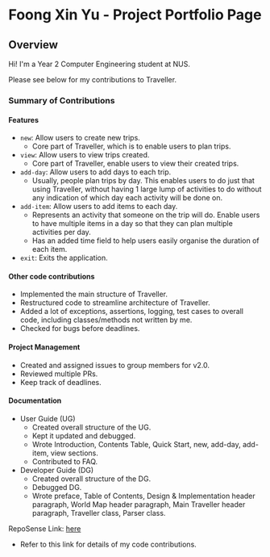 # Foong Xin Yu - Project Portfolio Page

## Overview
Hi! I'm a Year 2 Computer Engineering student at NUS.

Please see below for my contributions to Traveller.

### Summary of Contributions

#### Features
* `new`: Allow users to create new trips.
  * Core part of Traveller, which is to enable users to plan trips.
* `view`: Allow users to view trips created.
  * Core part of Traveller, enable users to view their created trips.
* `add-day`: Allow users to add days to each trip.
  * Usually, people plan trips by day. This enables users to do just that using Traveller, without having
    1 large lump of activities to do without any indication of which day each activity will be done on.
* `add-item`: Allow users to add items to each day.
  * Represents an activity that someone on the trip will do. Enable users to have multiple items in a day so that
    they can plan multiple activities per day.
  * Has an added time field to help users easily organise the duration of each item.
* `exit`: Exits the application.

#### Other code contributions
* Implemented the main structure of Traveller.
* Restructured code to streamline architecture of Traveller.
* Added a lot of exceptions, assertions, logging, test cases to overall code,
  including classes/methods not written by me.
* Checked for bugs before deadlines.

#### Project Management
* Created and assigned issues to group members for v2.0.
* Reviewed multiple PRs.
* Keep track of deadlines.

#### Documentation
* User Guide (UG)
  * Created overall structure of the UG.
  * Kept it updated and debugged.
  * Wrote Introduction, Contents Table, Quick Start, new, add-day, add-item, view sections.
  * Contributed to FAQ.
* Developer Guide (DG)
  * Created overall structure of the DG.
  * Debugged DG.
  * Wrote preface, Table of Contents, Design & Implementation header paragraph, World Map header paragraph,
    Main Traveller header paragraph, Traveller class, Parser class.

RepoSense Link: [here](https://nus-cs2113-ay2122s1.github.io/tp-dashboard/?search=Uxinnn&sort=groupTitle&sortWithin=title&timeframe=commit&mergegroup=&groupSelect=groupByRepos&breakdown=false)
* Refer to this link for details of my code contributions.